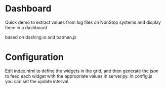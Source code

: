 # Dashboard

Quick demo to extract values from log files on NonStop systems
and display them in a dashboard

based on dashing.io and batman.js

# Configuration

Edit index.html to define the widgets in the grid, and then generate the
json to feed each widget with the appropriate values in server.py.
In config.js you can set the update interval.
